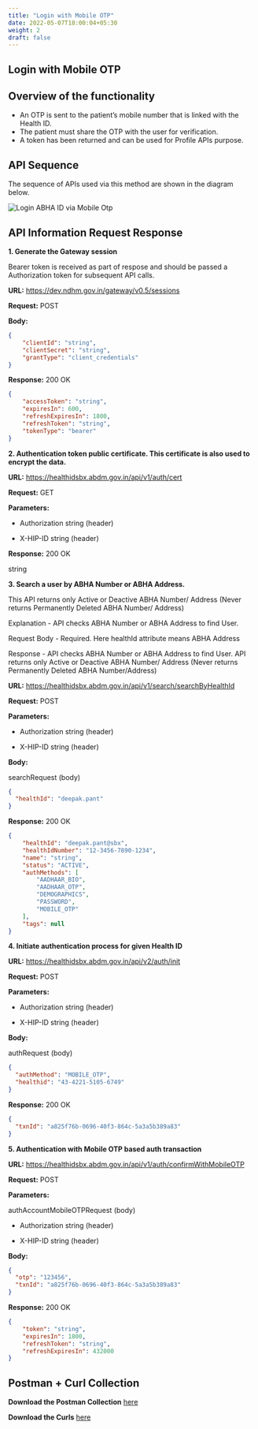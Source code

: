 ```yaml
---
title: "Login with Mobile OTP"
date: 2022-05-07T18:00:04+05:30
weight: 2
draft: false
---
```


## Login with Mobile OTP

## Overview of the functionality 

- An OTP is sent to the patient’s mobile number that is linked with the Health ID.
- The patient must share the OTP with the user for verification.
- A token has been returned and can be used for Profile APIs purpose.


## API Sequence 

The sequence of APIs used via this method are shown in the diagram below.

![Login ABHA ID via Mobile Otp](/abdm-docs/img/Login_With_ABHA.png)



## API Information Request Response


**1. Generate the Gateway session**

Bearer token is received as part of respose and should be passed a Authorization token for subsequent API calls.

**URL:** https://dev.ndhm.gov.in/gateway/v0.5/sessions

**Request:** POST  

**Body:**

```json
{
    "clientId": "string",
    "clientSecret": "string",
    "grantType": "client_credentials"
}
```

**Response:** 200 OK

```json
{
    "accessToken": "string",
    "expiresIn": 600,
    "refreshExpiresIn": 1800,
    "refreshToken": "string",
    "tokenType": "bearer"
}
```



**2. Authentication token public certificate. This certificate is also used to encrypt the data.**

**URL:** https://healthidsbx.abdm.gov.in/api/v1/auth/cert

**Request:** GET  

**Parameters:**

- Authorization
string (header)

- X-HIP-ID
string (header)


**Response:** 200 OK

string



**3. Search a user by ABHA Number or ABHA Address.**

This API returns only Active or Deactive ABHA Number/ Address (Never returns Permanently Deleted ABHA Number/ Address)

Explanation - API checks ABHA Number or ABHA Address to find User.

Request Body - Required. Here healthId attribute means ABHA Address

Response - API checks ABHA Number or ABHA Address to find User. API returns only Active or Deactive ABHA Number/ Address (Never returns Permanently Deleted ABHA Number/Address)

**URL:** https://healthidsbx.abdm.gov.in/api/v1/search/searchByHealthId

**Request:** POST  

**Parameters:**

- Authorization string (header)

- X-HIP-ID  string (header)


**Body:**

searchRequest (body)

```json
{
  "healthId": "deepak.pant"
}
```

**Response:** 200 OK

```json
{
    "healthId": "deepak.pant@sbx",
    "healthIdNumber": "12-3456-7890-1234",
    "name": "string",
    "status": "ACTIVE",
    "authMethods": [
        "AADHAAR_BIO",
        "AADHAAR_OTP",
        "DEMOGRAPHICS",
        "PASSWORD",
        "MOBILE_OTP"
    ],
    "tags": null
}
```



**4. Initiate authentication process for given Health ID**

**URL:** https://healthidsbx.abdm.gov.in/api/v2/auth/init

**Request:** POST  

**Parameters:**

- Authorization string (header)

- X-HIP-ID  string (header)


**Body:**

authRequest  (body)

```json
{
  "authMethod": "MOBILE_OTP",
  "healthid": "43-4221-5105-6749"
}
```

**Response:** 200 OK

```json
{
  "txnId": "a825f76b-0696-40f3-864c-5a3a5b389a83"
}
```



**5. Authentication with Mobile OTP based auth transaction**

**URL:** https://healthidsbx.abdm.gov.in/api/v1/auth/confirmWithMobileOTP

**Request:** POST  

**Parameters:**

authAccountMobileOTPRequest  (body)

- Authorization
string (header)

- X-HIP-ID
string (header)


**Body:**

```json
{
  "otp": "123456",
  "txnId": "a825f76b-0696-40f3-864c-5a3a5b389a83"
}
```

**Response:** 200 OK

```json
{
    "token": "string",
    "expiresIn": 1800,
    "refreshToken": "string",
    "refreshExpiresIn": 432000
}
```



## Postman + Curl Collection 

**Download the Postman Collection** [here](/abdm-docs/Postman/Login_ABHA_Via_Mobile_Otp.json)

**Download the Curls** [here](/abdm-docs/Curls/)


